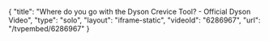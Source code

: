 {
    "title": "Where do you go with the Dyson Crevice Tool? - Official Dyson Video",
    "type": "solo",
    "layout": "iframe-static",
    "videoId": "6286967",
    "url": "\/tvpembed\/6286967"
}